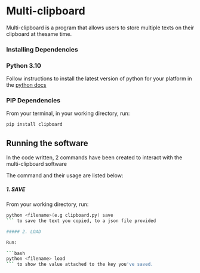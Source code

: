 # Multi-clipboard

Multi-clipboard is a program that allows users to store multiple texts on their clipboard at thesame time.

### Installing Dependencies

### Python 3.10

Follow instructions to install the latest version of python for your platform in the [python docs](https://docs.python.org/3/using/unix.html#getting-and-installing-the-latest-version-of-python)

### PIP Dependencies

From your terminal, in your working directory, run:

```bash
pip install clipboard
```

## Running the software

In the code written, 2 commands have been created to interact with the multi-clipboard software

The command and their usage are listed below:

##### 1. SAVE

From your working directory, run:

```bash
python <filename>(e.g clipboard.py) save
``` to save the text you copied, to a json file provided

##### 2. LOAD

Run:

```bash
python <filename> load
``` to show the value attached to the key you've saved.
